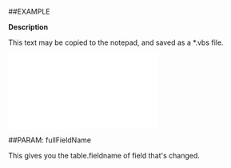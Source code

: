 

##EXAMPLE

**Description**

This text may be copied to the notepad, and saved as a *.vbs file.

![](../../Examples/vbs/ClientScript.OnCurrentSelectionFieldChanged.vbs.txt)







##PARAM: fullFieldName


This gives you the table.fieldname of field that's changed.




